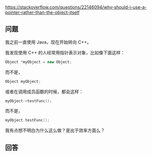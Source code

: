 <https://stackoverflow.com/questions/22146094/why-should-i-use-a-pointer-rather-than-the-object-itself>

## 问题

我之前一直使用 Java，现在开始转向 C++。

我发现使用 C++ 的人经常用指针表示对象，比如像下面这样：

```c++
Object *myObject = new Object;
```

而不是，

```c++
Object myObject;
```

或者在调用成员函数的时候，都会这样：

```c++
myObject->testFunc();
```

而不是，

```c++
myObject.testFunc();
```

我有点想不明白为什么这么做？是出于效率方面么？


## 回答
